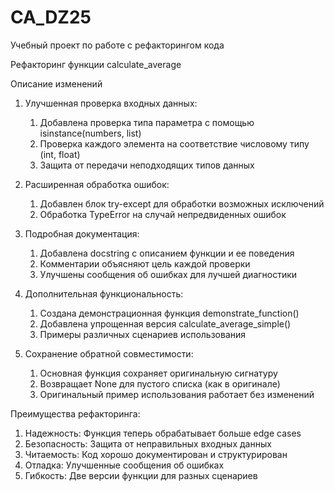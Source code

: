 # CA_DZ25
Учебный проект по работе с рефакторингом кода


Рефакторинг функции calculate_average

Описание изменений
1. Улучшенная проверка входных данных:
   1. Добавлена проверка типа параметра с помощью isinstance(numbers, list)
   2. Проверка каждого элемента на соответствие числовому типу (int, float)
   3. Защита от передачи неподходящих типов данных

2. Расширенная обработка ошибок:
   1. Добавлен блок try-except для обработки возможных исключений
   2. Обработка TypeError на случай непредвиденных ошибок

4. Подробная документация:
   1. Добавлена docstring с описанием функции и ее поведения
   2. Комментарии объясняют цель каждой проверки
   3. Улучшены сообщения об ошибках для лучшей диагностики

4. Дополнительная функциональность:
   1. Создана демонстрационная функция demonstrate_function()
   2. Добавлена упрощенная версия calculate_average_simple()
   3. Примеры различных сценариев использования

6. Сохранение обратной совместимости:
   1. Основная функция сохраняет оригинальную сигнатуру
   2. Возвращает None для пустого списка (как в оригинале)
   3. Оригинальный пример использования работает без изменений

Преимущества рефакторинга:
   1. Надежность: Функция теперь обрабатывает больше edge cases
   2. Безопасность: Защита от неправильных входных данных
   3. Читаемость: Код хорошо документирован и структурирован
   4. Отладка: Улучшенные сообщения об ошибках
   5. Гибкость: Две версии функции для разных сценариев
